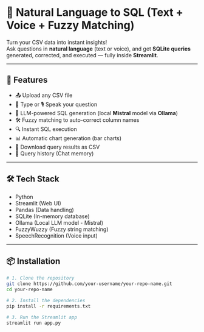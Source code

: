 # 🧠 Natural Language to SQL (Text + Voice + Fuzzy Matching)

Turn your CSV data into instant insights!  
Ask questions in **natural language** (text or voice), and get **SQLite queries** generated, corrected, and executed — fully inside **Streamlit**.

---

## 🚀 Features

- 📤 Upload any CSV file
- 📝 Type or 🎙️ Speak your question
- 🤖 LLM-powered SQL generation (local **Mistral** model via **Ollama**)
- 🛠️ Fuzzy matching to auto-correct column names
- 🔍 Instant SQL execution
- 📊 Automatic chart generation (bar charts)
- 📁 Download query results as CSV
- 🧠 Query history (Chat memory)

---

## 🛠️ Tech Stack

- Python
- Streamlit (Web UI)
- Pandas (Data handling)
- SQLite (In-memory database)
- Ollama (Local LLM model - Mistral)
- FuzzyWuzzy (Fuzzy string matching)
- SpeechRecognition (Voice input)

---

## 📦 Installation

```bash
# 1. Clone the repository
git clone https://github.com/your-username/your-repo-name.git
cd your-repo-name

# 2. Install the dependencies
pip install -r requirements.txt

# 3. Run the Streamlit app
streamlit run app.py
